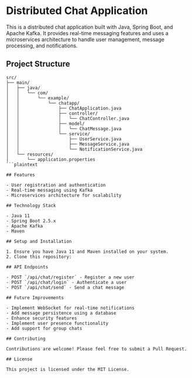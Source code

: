 # Distributed Chat Application

This is a distributed chat application built with Java, Spring Boot, and Apache Kafka. It provides real-time messaging features and uses a microservices architecture to handle user management, message processing, and notifications.

## Project Structure

```plaintext
src/
├── main/
│   ├── java/
│   │   └── com/
│   │       └── example/
│   │           └── chatapp/
│   │               ├── ChatApplication.java
│   │               ├── controller/
│   │               │   └── ChatController.java
│   │               ├── model/
│   │               │   └── ChatMessage.java
│   │               └── service/
│   │                   ├── UserService.java
│   │                   ├── MessageService.java
│   │                   └── NotificationService.java
│   └── resources/
│       └── application.properties
```plaintext

## Features

- User registration and authentication
- Real-time messaging using Kafka
- Microservices architecture for scalability

## Technology Stack

- Java 11
- Spring Boot 2.5.x
- Apache Kafka
- Maven

## Setup and Installation

1. Ensure you have Java 11 and Maven installed on your system.
2. Clone this repository:

## API Endpoints

- POST `/api/chat/register` - Register a new user
- POST `/api/chat/login` - Authenticate a user
- POST `/api/chat/send` - Send a chat message

## Future Improvements

- Implement WebSocket for real-time notifications
- Add message persistence using a database
- Enhance security features
- Implement user presence functionality
- Add support for group chats

## Contributing

Contributions are welcome! Please feel free to submit a Pull Request.

## License

This project is licensed under the MIT License.
